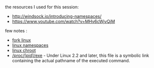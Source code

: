 the resources I used for this session: 
* http://windsock.io/introducing-namespaces/
* https://www.youtube.com/watch?v=MHv6cWjvQjM


 few notes : 
 * [fork linux](https://www.systutorials.com/docs/linux/man/2-fork/)
 * [linux namespaces](http://man7.org/linux/man-pages/man7/namespaces.7.html)
 * [linux chroot](http://man7.org/linux/man-pages/man2/chroot.2.html)
 * [/proc/[pid]/exe](http://man7.org/linux/man-pages/man5/proc.5.html) - Under Linux 2.2 and later, this file is a symbolic link containing the actual pathname of the executed command.  